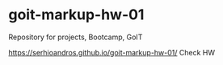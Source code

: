 # goit-markup-hw-01
Repository for projects, Bootcamp, GoIT

https://serhioandros.github.io/goit-markup-hw-01/
Check HW
